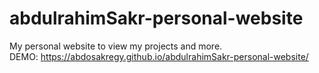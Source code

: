 # abdulrahimSakr-personal-website <br/>
My personal website to view my projects and more. <br/>
DEMO: https://abdosakregy.github.io/abdulrahimSakr-personal-website/
